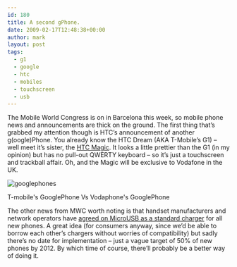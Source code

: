 ```yaml
---
id: 180
title: A second gPhone.
date: 2009-02-17T12:48:38+00:00
author: mark
layout: post
tags:
  - g1
  - google
  - htc
  - mobiles
  - touchscreen
  - usb
---
```

The Mobile World Congress is on in Barcelona this week, so mobile phone news and announcements are thick on the ground. The first thing that&#8217;s grabbed my attention though is HTC&#8217;s announcement of another g(oogle)Phone. You already know the HTC Dream (AKA T-Mobile&#8217;s G1) &#8211; well meet it&#8217;s sister, the [HTC Magic](http://www.reghardware.co.uk/2009/02/17/mwc_htc_vodafone_intro_magic/). It looks a little prettier than the G1 (in my opinion) but has no pull-out QWERTY keyboard &#8211; so it&#8217;s just a touchscreen and trackball affair. Oh, and the Magic will be exclusive to Vodafone in the UK.

<div id="attachment_203" style="width: 410px" class="wp-caption aligncenter">
  <img class="size-full wp-image-203" title="googlephones" src="/images/fromwp/2009/02/googlephones.jpg" alt="googlephones" width="400" height="237" srcset="/images/fromwp/2009/02/googlephones.jpg 400w, /images/fromwp/2009/02/googlephones-300x177.jpg 300w" sizes="(max-width: 400px) 100vw, 400px" />
  
  <p class="wp-caption-text">
    T-mobile's GooglePhone Vs Vodaphone's GooglePhone
  </p>
</div>

<p style="text-align: center;">
  <p>
    The other news from MWC worth noting is that handset manufacturers and network operators have <a href="http://www.theregister.co.uk/2009/02/17/standard_charger/">agreed on MicroUSB as a standard charger</a> for all new phones. A great idea (for consumers anyway, since we&#8217;d be able to borrow each other&#8217;s chargers without worries of compatibility) but sadly there&#8217;s no date for implementation &#8211; just a vague target of 50% of new phones by 2012. By which time of course, there&#8217;ll probably be a better way of doing it.
  </p>